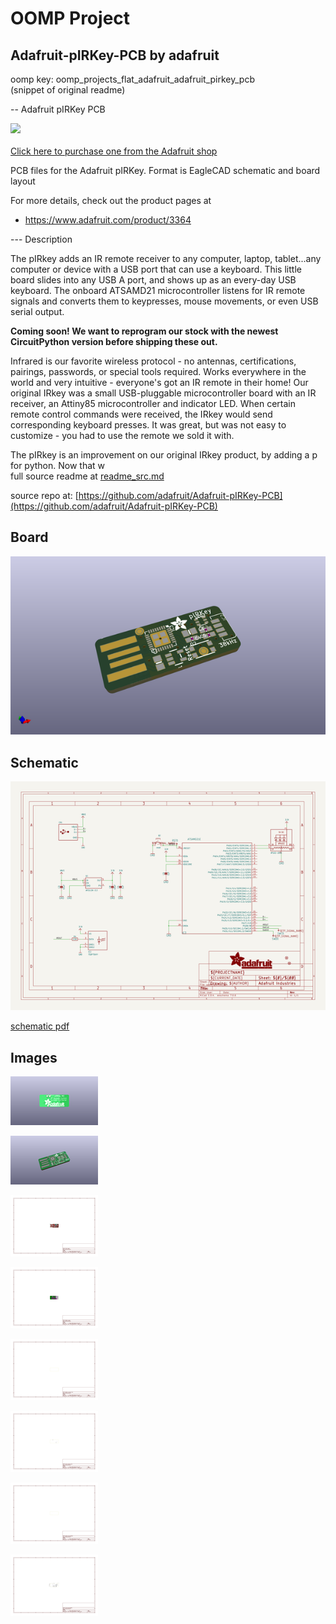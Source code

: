 # OOMP Project  
## Adafruit-pIRKey-PCB  by adafruit  
  
oomp key: oomp_projects_flat_adafruit_adafruit_pirkey_pcb  
(snippet of original readme)  
  
-- Adafruit pIRKey PCB  
  
<a href="http://www.adafruit.com/products/3364"><img src="assets/image.jpg?raw=true" width="500px"><br/>  
Click here to purchase one from the Adafruit shop</a>  
  
PCB files for the Adafruit pIRKey. Format is EagleCAD schematic and board layout  
  
For more details, check out the product pages at  
* https://www.adafruit.com/product/3364  
  
--- Description  
  
The pIRkey adds an IR remote receiver to any computer, laptop, tablet...any computer or device with a USB port that can use a keyboard. This little board slides into any USB A port, and shows up as an every-day USB keyboard. The onboard ATSAMD21 microcontroller listens for IR remote signals and converts them to keypresses, mouse movements, or even USB serial output.  
  
**Coming soon! We want to reprogram our stock with the newest CircuitPython version before shipping these out.**  
  
Infrared is our favorite wireless protocol - no antennas, certifications, pairings, passwords, or special tools required. Works everywhere in the world and very intuitive - everyone's got an IR remote in their home!  Our original IRkey was a small USB-pluggable microcontroller board with an IR receiver, an Attiny85 microcontroller and indicator LED. When certain remote control commands were received, the IRkey would send corresponding keyboard presses. It was great, but was not easy to customize - you had to use the remote we sold it with.  
  
The pIRkey is an improvement on our original IRkey product, by adding a p for python. Now that w  
  full source readme at [readme_src.md](readme_src.md)  
  
source repo at: [https://github.com/adafruit/Adafruit-pIRKey-PCB](https://github.com/adafruit/Adafruit-pIRKey-PCB)  
## Board  
  
[![working_3d.png](working_3d_600.png)](working_3d.png)  
## Schematic  
  
[![working_schematic.png](working_schematic_600.png)](working_schematic.png)  
  
[schematic pdf](working_schematic.pdf)  
## Images  
  
[![working_3D_bottom.png](working_3D_bottom_140.png)](working_3D_bottom.png)  
  
[![working_3D_top.png](working_3D_top_140.png)](working_3D_top.png)  
  
[![working_assembly_page_01.png](working_assembly_page_01_140.png)](working_assembly_page_01.png)  
  
[![working_assembly_page_02.png](working_assembly_page_02_140.png)](working_assembly_page_02.png)  
  
[![working_assembly_page_03.png](working_assembly_page_03_140.png)](working_assembly_page_03.png)  
  
[![working_assembly_page_04.png](working_assembly_page_04_140.png)](working_assembly_page_04.png)  
  
[![working_assembly_page_05.png](working_assembly_page_05_140.png)](working_assembly_page_05.png)  
  
[![working_assembly_page_06.png](working_assembly_page_06_140.png)](working_assembly_page_06.png)  
